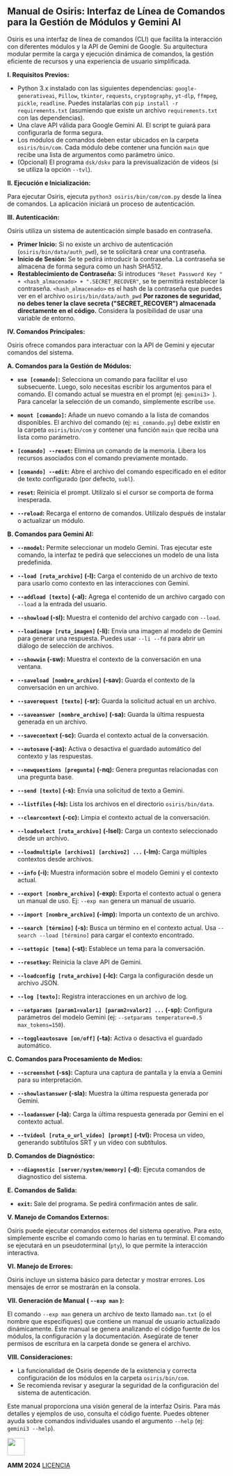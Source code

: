 ## Manual de Osiris: Interfaz de Línea de Comandos para la Gestión de Módulos y Gemini AI

Osiris es una interfaz de línea de comandos (CLI) que facilita la interacción con diferentes módulos y la API de Gemini de Google.  Su arquitectura modular permite la carga y ejecución dinámica de comandos, la gestión eficiente de recursos y una experiencia de usuario simplificada.

**I. Requisitos Previos:**

* Python 3.x instalado con las siguientes dependencias: `google-generativeai`, `Pillow`, `tkinter`, `requests`, `cryptography`, `yt-dlp`, `ffmpeg`, `pickle`, `readline`.  Puedes instalarlas con `pip install -r requirements.txt` (asumiendo que existe un archivo `requirements.txt` con las dependencias).
* Una clave API válida para Google Gemini AI.  El script te guiará para configurarla de forma segura.
* Los módulos de comandos deben estar ubicados en la carpeta `osiris/bin/com`. Cada módulo debe contener una función `main` que recibe una lista de argumentos como parámetro único.
* (Opcional) El programa `dsk/dskv` para la previsualización de vídeos (si se utiliza la opción `--tvl`).


**II. Ejecución e Inicialización:**

Para ejecutar Osiris, ejecuta `python3 osiris/bin/com/com.py` desde la línea de comandos. La aplicación iniciará un proceso de autenticación.


**III. Autenticación:**

Osiris utiliza un sistema de autenticación simple basado en contraseña.

* **Primer Inicio:** Si no existe un archivo de autenticación (`osiris/bin/data/auth_pwd`), se te solicitará crear una contraseña.
* **Inicio de Sesión:**  Se te pedirá introducir la contraseña.  La contraseña se almacena de forma segura como un hash SHA512.
* **Restablecimiento de Contraseña:** Si introduces `"Reset Password Key " + <hash_almacenado> + ".SECRET_RECOVER"`, se te permitirá restablecer la contraseña.  `<hash_almacenado>` es el hash de la contraseña que puedes ver en el archivo `osiris/bin/data/auth_pwd`  **Por razones de seguridad, no debes tener la clave secreta ("SECRET_RECOVER") almacenada directamente en el código.**  Considera la posibilidad de usar una variable de entorno.

**IV. Comandos Principales:**

Osiris ofrece comandos para interactuar con la API de Gemini y ejecutar comandos del sistema.


**A. Comandos para la Gestión de Módulos:**

* **`use [comando]`:** Selecciona un comando para facilitar el uso subsecuente. Luego, solo necesitas escribir los argumentos para el comando. El comando actual se muestra en el prompt (ej: `gemini3> `).  Para cancelar la selección de un comando, simplemente escribe `use`.

* **`mount [comando]`:**  Añade un nuevo comando a la lista de comandos disponibles. El archivo del comando (ej: `mi_comando.py`) debe existir en la carpeta `osiris/bin/com` y contener una función `main` que reciba una lista como parámetro.

* **`[comando] --reset`:** Elimina un comando de la memoria.  Libera los recursos asociados con el comando previamente montado.

* **`[comando] --edit`:** Abre el archivo del comando especificado en el editor de texto configurado (por defecto, `subl`).

* **`reset`:**  Reinicia el prompt. Utilízalo si el cursor se comporta de forma inesperada.

* **`--reload`:** Recarga el entorno de comandos.  Utilízalo después de instalar o actualizar un módulo.


**B. Comandos para Gemini AI:**

* **`--nmodel`:** Permite seleccionar un modelo Gemini.  Tras ejecutar este comando, la interfaz te pedirá que selecciones un modelo de una lista predefinida.

* **`--load [ruta_archivo]` (-l):** Carga el contenido de un archivo de texto para usarlo como contexto en las interacciones con Gemini.

* **`--addload [texto]` (-al):** Agrega el contenido de un archivo cargado con `--load` a la entrada del usuario.

* **`--showload` (-sl):** Muestra el contenido del archivo cargado con `--load`.

* **`--loadimage [ruta_imagen]` (-li):** Envía una imagen al modelo de Gemini para generar una respuesta. Puedes usar `--li --fd` para abrir un diálogo de selección de archivos.

* **`--showwin` (-sw):** Muestra el contexto de la conversación en una ventana.

* **`--saveload [nombre_archivo]` (-sav):** Guarda el contexto de la conversación en un archivo.

* **`--saverequest [texto]` (-sr):** Guarda la solicitud actual en un archivo.

* **`--saveanswer [nombre_archivo]` (-sa):** Guarda la última respuesta generada en un archivo.

* **`--savecontext` (-sc):** Guarda el contexto actual de la conversación.

* **`--autosave` (-as):** Activa o desactiva el guardado automático del contexto y las respuestas.

* **`--newquestions [pregunta]` (-nq):** Genera preguntas relacionadas con una pregunta base.

* **`--send [texto]` (-s):** Envía una solicitud de texto a Gemini.

* **`--listfiles` (-ls):** Lista los archivos en el directorio `osiris/bin/data`.

* **`--clearcontext` (-cc):** Limpia el contexto actual de la conversación.

* **`--loadselect [ruta_archivo]` (-lsel):** Carga un contexto seleccionado desde un archivo.

* **`--loadmultiple [archivo1] [archivo2] ...` (-lm):** Carga múltiples contextos desde archivos.

* **`--info` (-i):** Muestra información sobre el modelo Gemini y el contexto actual.

* **`--export [nombre_archivo]` (-exp):** Exporta el contexto actual o genera un manual de uso.  Ej: `--exp man` genera un manual de usuario.

* **`--import [nombre_archivo]` (-imp):** Importa un contexto de un archivo.

* **`--search [término]` (-s):** Busca un término en el contexto actual. Usa `--search --load [término]` para cargar el contexto encontrado.

* **`--settopic [tema]` (-st):** Establece un tema para la conversación.

* **`--resetkey`:**  Reinicia la clave API de Gemini.

* **`--loadconfig [ruta_archivo]` (-lc):** Carga la configuración desde un archivo JSON.

* **`--log [texto]`:** Registra interacciones en un archivo de log.

* **`--setparams [param1=valor1] [param2=valor2] ...` (-sp):** Configura parámetros del modelo Gemini (ej: `--setparams temperature=0.5 max_tokens=150`).

* **`--toggleautosave [on/off]` (-ta):** Activa o desactiva el guardado automático.


**C. Comandos para Procesamiento de Medios:**

* **`--screenshot` (-ss):** Captura una captura de pantalla y la envía a Gemini para su interpretación.

* **`--showlastanswer` (-sla):** Muestra la última respuesta generada por Gemini.

* **`--loadanswer` (-la):** Carga la última respuesta generada por Gemini en el contexto actual.

* **`--tvideol [ruta_o_url_video] [prompt]` (-tvl):** Procesa un vídeo, generando subtítulos SRT y un vídeo con subtítulos.


**D. Comandos de Diagnóstico:**

* **`--diagnostic [server/system/memory]` (-d):** Ejecuta comandos de diagnostico del sistema.


**E. Comandos de Salida:**

* **`exit`:** Sale del programa.  Se pedirá confirmación antes de salir.

**V. Manejo de Comandos Externos:**

Osiris puede ejecutar comandos externos del sistema operativo.  Para esto, simplemente escribe el comando como lo harías en tu terminal.  El comando se ejecutará en un pseudoterminal (`pty`), lo que permite la interacción interactiva.

**VI.  Manejo de Errores:**

Osiris incluye un sistema básico para detectar y mostrar errores.  Los mensajes de error se mostrarán en la consola.

**VII.  Generación de Manual ( `--exp man` ):**

El comando `--exp man` genera un archivo de texto llamado `man.txt` (o el nombre que especifiques) que contiene un manual de usuario actualizado dinámicamente.  Este manual se genera analizando el código fuente de los módulos, la configuración y la documentación.  Asegúrate de tener permisos de escritura en la carpeta donde se genera el archivo.


**VIII.  Consideraciones:**

* La funcionalidad de Osiris depende de la existencia y correcta configuración de los módulos en la carpeta `osiris/bin/com`.
* Se recomienda revisar y asegurar la seguridad de la configuración del sistema de autenticación.


Este manual proporciona una visión general de la interfaz Osiris. Para más detalles y ejemplos de uso, consulta el código fuente.  Puedes obtener ayuda sobre comandos individuales usando el argumento `--help` (ej: `gemini3 --help`).


<img src="https://www.gifss.com/economia/bitcoin/images/bitcoin-05.gif"  width=40 height=40><b></b>  

<b>AMM 2024</b> [LICENCIA](LICENSE.md)  
